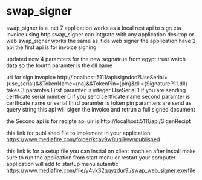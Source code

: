 # swap_signer
swap_signer is a .net 7 application works as a local rest api to sign eta invoice using http
swap_signer can intgrate with any application desktop or web
swap_signer works the same as itida web signer 
the application have 2 api 
the first api is for invoice signing 

updated now 4 paramters for the new segnatrue from egypt trust watch data 
so the fourth paramter is the dll name

uri for sign invopice http://localhost:5111/api/signdoc?UseSerial={use_serial}&&TokenName={na}&&TokenPin={pin}&dll={SignatureP11.dll}
takes 3 paramtes 
First paramter is integer UseSerial 1 if you are sending certficate serial number 0 if you send certficate name
second paramter is certficate name or serial 
third paramter is token pin 
paramters are send as query string
this api will sigen the invoice and retrun a full signed document 

the Second  api is for recipte
api uir is http://localhost:5111/api/SigenRecipt

this link for published file to implement in your application
https://www.mediafire.com/folder/kcay9w8uqj1ww/published

this link is for a setup file you can insttal on client machien 
after install make sure to run the application from start menu or restart your computer  
application will add to startup menu autamtic 
https://www.mediafire.com/file/y4vk32qqyzdur9i/swap_web_signer.exe/file





